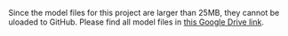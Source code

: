 Since the model files for this project are larger than 25MB, they cannot be uloaded to GitHub. Please find all model files in [this Google Drive link](https://drive.google.com/drive/folders/1yXTCJnAxSZhNNPDVR6VcL4FLMkKQzlII?usp=sharing).
